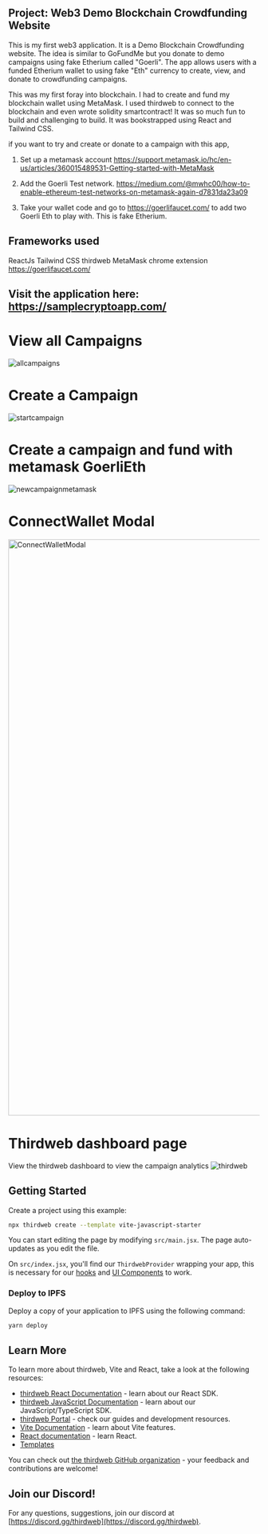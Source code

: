 ## Project: Web3 Demo Blockchain Crowdfunding Website
This is my first web3 application. It is a Demo Blockchain Crowdfunding website. The idea is similar to GoFundMe but you donate to demo campaigns using fake Etherium called "Goerli". The app allows users with a funded Etherium wallet to using fake "Eth" currency to create, view, and donate to crowdfunding campaigns.

This was my first foray into blockchain. I had to create and fund my blockchain wallet using MetaMask. I used thirdweb to connect to the blockchain and even wrote solidity smartcontract!  It was so much fun to build and challenging to build. It was bookstrapped using React and Tailwind CSS.

if you want to try and create or donate to a campaign with this app,
1. Set up a metamask account
    https://support.metamask.io/hc/en-us/articles/360015489531-Getting-started-with-MetaMask

2. Add the Goerli Test network.
    https://medium.com/@mwhc00/how-to-enable-ethereum-test-networks-on-metamask-again-d7831da23a09

3. Take your wallet code and go to https://goerlifaucet.com/ to add two Goerli Eth to play with. This is fake Etherium.

## Frameworks used
ReactJs
Tailwind CSS
thirdweb
MetaMask chrome extension
https://goerlifaucet.com/


## Visit the application here: https://samplecryptoapp.com/
# View all Campaigns
![allcampaigns](https://github.com/mattmoniz/Crowdfunding-Blockchain/assets/4000619/8a9cb911-a386-4a0d-9dcc-bfdace350e46)
# Create a Campaign
![startcampaign](https://github.com/mattmoniz/Crowdfunding-Blockchain/assets/4000619/a0cf0e48-656e-482e-8ff3-357ee6bbb0d7)
# Create a campaign and fund with metamask GoerliEth
![newcampaignmetamask](https://github.com/mattmoniz/Crowdfunding-Blockchain/assets/4000619/1ba85786-c0b9-4850-9d28-3b7c66c07257)
# ConnectWallet Modal
<img width="1152" alt="ConnectWalletModal" src="https://github.com/mattmoniz/Crowdfunding-Blockchain/assets/4000619/bea9a81b-57e2-40d6-acd3-35fe0647dbc0">

# Thirdweb dashboard page
 View the thirdweb dashboard to view the campaign analytics
![thirdweb](https://github.com/mattmoniz/Crowdfunding-Blockchain/assets/4000619/19a974d0-1a21-4b36-b5cb-2019299cb94d)


## Getting Started

Create a project using this example:

```bash
npx thirdweb create --template vite-javascript-starter
```

You can start editing the page by modifying `src/main.jsx`. The page auto-updates as you edit the file.

On `src/index.jsx`, you'll find our `ThirdwebProvider` wrapping your app,
this is necessary for our [hooks](https://portal.thirdweb.com/react) and
[UI Components](https://portal.thirdweb.com/ui-components) to work.


### Deploy to IPFS

Deploy a copy of your application to IPFS using the following command:

```bash
yarn deploy
```

## Learn More

To learn more about thirdweb, Vite and React, take a look at the following resources:

- [thirdweb React Documentation](https://docs.thirdweb.com/react) - learn about our React SDK.
- [thirdweb JavaScript Documentation](https://docs.thirdweb.com/react) - learn about our JavaScript/TypeScript SDK.
- [thirdweb Portal](https://docs.thirdweb.com/react) - check our guides and development resources.
- [Vite Documentation](https://vitejs.dev/guide/) - learn about Vite features.
- [React documentation](https://reactjs.org/) - learn React.
- [Templates](https://thirdweb.com/templates)

You can check out [the thirdweb GitHub organization](https://github.com/thirdweb-dev) - your feedback and contributions are welcome!

## Join our Discord!

For any questions, suggestions, join our discord at [https://discord.gg/thirdweb](https://discord.gg/thirdweb).
